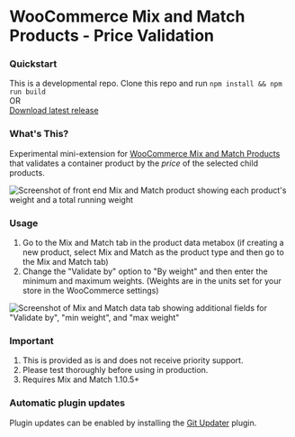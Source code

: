 # WooCommerce Mix and Match Products - Price Validation

### Quickstart

This is a developmental repo. Clone this repo and run `npm install && npm run build`   
OR    
[Download latest release](https://github.com/kathyisawesome/wc-mnm-price/releases/latest)

### What's This?

Experimental mini-extension for [WooCommerce Mix and Match Products](https://woocommerce.com/products/woocommerce-mix-and-match-products/) that validates a container product by the _price_ of the selected child products.

![Screenshot of front end Mix and Match product showing each product's weight and a total running weight](https://user-images.githubusercontent.com/507025/99585703-ea2a9780-29a3-11eb-82d0-dbb902074ab0.png)

### Usage

1. Go to the Mix and Match tab in the product data metabox (if creating a new product, select Mix and Match as the product type and then go to the Mix and Match tab)
2. Change the "Validate by" option to "By weight" and then enter the minimum and maximum weights. (Weights are in the units set for your store in the WooCommerce settings)

![Screenshot of Mix and Match data tab showing additional fields for "Validate by", "min weight", and "max weight"](https://user-images.githubusercontent.com/507025/99585859-23fb9e00-29a4-11eb-9fc0-d1151de28cdc.png)

### Important

1. This is provided as is and does not receive priority support.
2. Please test thoroughly before using in production.
3. Requires Mix and Match 1.10.5+

### Automatic plugin updates

Plugin updates can be enabled by installing the [Git Updater](https://git-updater.com/) plugin.
